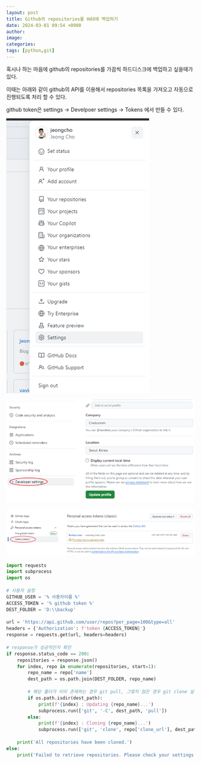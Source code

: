 ```yaml
---
layout: post
title: Github의 repositories를 Hdd에 백업하기
date: 2024-03-01 09:54 +0900
author: 
image:
categories:
tags: [python,git]
---
```


혹시나 하는 마음에 github의 repositories를 가끔씩 하드디스크에 백업하고 싶을때가 있다.

이때는 아래와 같이 github의 API를 이용해서 repositories 목록을 가져오고 자동으로 진행되도록 처리 할 수 있다.

github token은 settings -> Develpoer settings -> Tokens 에서 만들 수 있다.

![image](assets/img/2024-03-01_09_59_08.png)

![image](assets/img/2024-03-01_09_59_25.png)

![image](assets/img/2024-03-01_09_59_38.png)

```python
import requests
import subprocess
import os

# 사용자 설정
GITHUB_USER = '% 사용자이름 %'
ACCESS_TOKEN = '% github token %'
DEST_FOLDER = 'D:\\backup'

url = 'https://api.github.com/user/repos?per_page=100&type=all'
headers = {'Authorization': f'token {ACCESS_TOKEN}'}
response = requests.get(url, headers=headers)

# response가 성공적인지 확인
if response.status_code == 200:
    repositories = response.json()
    for index, repo in enumerate(repositories, start=1):
        repo_name = repo['name']
        dest_path = os.path.join(DEST_FOLDER, repo_name)

        # 해당 폴더가 이미 존재하는 경우 git pull, 그렇지 않은 경우 git clone 실행
        if os.path.isdir(dest_path):
            print(f'{index} : Updating {repo_name}...')
            subprocess.run(['git', '-C', dest_path, 'pull'])
        else:
            print(f'{index} : Cloning {repo_name}...')
            subprocess.run(['git', 'clone', repo['clone_url'], dest_path])

    print('All repositories have been cloned.')
else:
    print('Failed to retrieve repositories. Please check your settings.')
```
